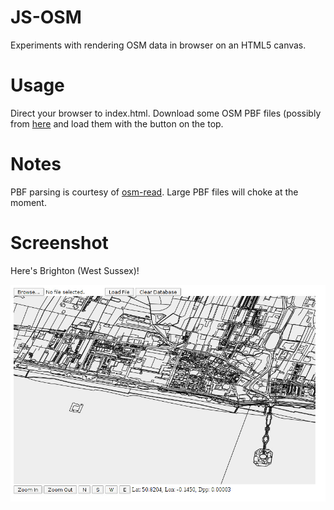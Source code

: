 
JS-OSM
======

Experiments with rendering OSM data in browser on an HTML5 canvas.


Usage
=====

Direct your browser to index.html.  Download some OSM PBF files (possibly from
[here](http://download.geofabrik.de/) and load them with the button on the top.


Notes
=====

PBF parsing is courtesy of [osm-read](https://github.com/marook/osm-read).
Large PBF files will choke at the moment.


Screenshot
==========

Here's Brighton (West Sussex)!

![Screen shot of Brighton](screenshot.jpg)
